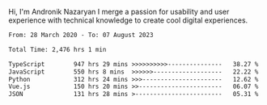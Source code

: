 Hi, I'm Andronik Nazaryan
I merge a passion for usability and user experience with technical knowledge to create cool digital experiences.


<!--START_SECTION:waka-->

```txt
From: 28 March 2020 - To: 07 August 2023

Total Time: 2,476 hrs 1 min

TypeScript        947 hrs 29 mins >>>>>>>>>>---------------   38.27 %
JavaScript        550 hrs 8 mins  >>>>>>-------------------   22.22 %
Python            312 hrs 24 mins >>>----------------------   12.62 %
Vue.js            150 hrs 20 mins >>-----------------------   06.07 %
JSON              131 hrs 28 mins >------------------------   05.31 %
```

<!--END_SECTION:waka-->
